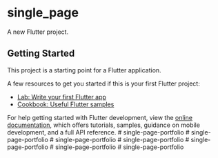 # single_page

A new Flutter project.

## Getting Started

This project is a starting point for a Flutter application.

A few resources to get you started if this is your first Flutter project:

- [Lab: Write your first Flutter app](https://docs.flutter.dev/get-started/codelab)
- [Cookbook: Useful Flutter samples](https://docs.flutter.dev/cookbook)

For help getting started with Flutter development, view the
[online documentation](https://docs.flutter.dev/), which offers tutorials,
samples, guidance on mobile development, and a full API reference.
#   s i n g l e - p a g e - p o r t f o l i o  
 #   s i n g l e - p a g e - p o r t f o l i o  
 #   s i n g l e - p a g e - p o r t f o l i o  
 #   s i n g l e - p a g e - p o r t f o l i o  
 #   s i n g l e - p a g e - p o r t f o l i o  
 #   s i n g l e - p a g e - p o r t f o l i o  
 #   s i n g l e - p a g e - p o r t f o l i o  
 